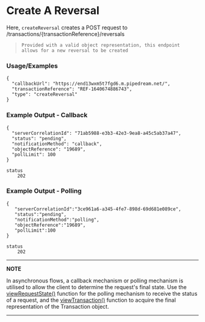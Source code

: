 # Create A Reversal

Here, `createReversal` creates a POST request to /transactions/{transactionReference}/reversals

> `Provided with a valid object representation, this endpoint allows for a new reversal to be created`

### Usage/Examples

```
{
  "callbackUrl": "https://end13wxm5t7fgd6.m.pipedream.net/",
  "transactionReference": "REF-1640674886743",
  "type": "createReversal"
}
```

### Example Output - Callback

```
{
  "serverCorrelationId": "71ab5988-e3b3-42e3-9ea8-a45c5ab37a47",
  "status": "pending",
  "notificationMethod": "callback",
  "objectReference": "19689",
  "pollLimit": 100
}

status
    202
```

### Example Output - Polling

```
{
   "serverCorrelationId":"3ce961a6-a345-4fe7-898d-69d681e089ce",
   "status":"pending",
   "notificationMethod":"polling",
   "objectReference":"19689",
   "pollLimit":100
}

status
    202
```

---

**NOTE**

In asynchronous flows, a callback mechanism or polling mechanism is utilised to allow the client to determine the request's final state. Use the [viewRequestState()](viewRequestState.md) function for the polling mechanism to receive the status of a request, and the [viewTransaction()](viewTransaction.md) function to acquire the final representation of the Transaction object.

---
